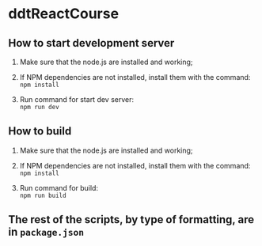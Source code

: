 # ddtReactCourse  

## How to start development server  

1. Make sure that the node.js are installed and working;  

2. If NPM dependencies are not installed, install them with the command:  
`npm install`  

3. Run command for start dev server:  
`npm run dev`  


## How to build  

1. Make sure that the node.js are installed and working;  

2. If NPM dependencies are not installed, install them with the command:  
`npm install`  

3. Run command for build:  
`npm run build`  

## The rest of the scripts, by type of formatting, are in `package.json`